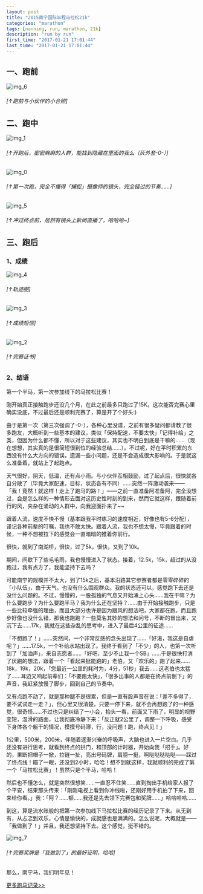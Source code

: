 ```yaml
---
layout: post
title: "2015南宁国际半程马拉松21k"
categories: "marathon"
tags: [nanning, run, marathon, 21k]
description: "run by run"
first_time: "2017-01-21 17:01:44"
last_time: "2017-01-21 17:01:44"
---
```


## 一、跑前

![img_6][]

###### [↑跑前与小伙伴的小合照]

## 二、跑中

![img_1][]

###### [↑开跑后，密密麻麻的人群，能找到隐藏在里面的我么（灰外套-0-）]

![img_0][]

###### [↑第一次跑，完全不懂得「捕捉」摄像师的镜头，完全错过的节奏……]

![img_5][]

###### [↑冲过终点前，居然有镜头上新闻直播了，哈哈哈~]

## 三、跑后

### 1、成绩

![img_4][]

###### [↑轨迹图]

![img_3][]

###### [↑成绩短信]

![img_2][]

###### [↑完赛证书]

### 2、结语    

第一个半马，第一次参加线下的马拉松比赛！

刚开始真正接触跑步还没几个月，在此之前最多只跑过了15K。这次能否完赛心里确实没底，不过最后还是顺利完赛了，算是开了个好头:)

由于是第一次（第三次强调了-0-），各种心里没谱，之前有很多疑问都请教了很多跑友，大概听到一些基本的建议，类似「保持配速，不要太快」「记得补给」之类，但因为什么都不懂，所以对于这些建议，其实也不明白到底是干嘛的……（现在想想，其实真的是很简短很到位的经验总结……）。不过呢，好在平时积累的东西没有什么大方向的错误，遗漏一些小问题，还是不会造成很大影响的。于是就这么准备着，就站上了起跑点。

天气很好，阴天，低温，还有点小雨。与小伙伴互相鼓励，过了起点后，很快就各自分散了（毕竟大家配速，目标，状态各有不同）……突然一阵激动袭来——「我！竟然！就这样！走上了跑马的路！」——之前一直准备阿准备阿，完全没想过，会是怎么样的一种情形去面对这历史性时刻的到来，然而它就这样，跟随着前行的风，夹杂在涌动的人群中，向我迎面扑来了~~

跟着人流，速度不快不慢（基本跟我平时练习的速度相近，好像也有5-6分配），谨记各种前辈的叮嘱，我也不敢太快。跟着人流，我也不想太慢，毕竟跟着的时候，一种不想被拉下的感觉会一直暗暗的推着你前行。

很快，就到了南湖桥，很快，过了5k，很快，又到了10k。

期间，间歇下了些毛毛雨，我也慢慢进入了状态。接着，12.5k，15k，超过的从没跑过，我有点方了，我能坚持下去吗？

可能南宁的规模并不太大，到了15k之后，基本沿路其它参赛者都是零零碎碎的「小队伍」，由于天气，也没有什么围观群众。我的状态还可以，感觉跑下去还是没什么问题的。不过，慢慢的，一股孤独的气息又开始涌上心头……我在干嘛？为什么要跑步？为什么要跑半马？我为什么还在坚持？……由于开始接触跑步，只是一些比较牵强的理由，而且大部分也许是因为跟风的想法吧，大家都在跑，而且跑步好像也没什么错，那我也跑跑？一些莫名其妙的想法和问号，不断的冒出来，又沉下去……17k，我就在这些杂乱的思考中，进入了最后4公里的征途……

「不想跑了！」……突然间，一个非常反感的念头出现了……「好渴，我这是自虐呢？」……17.5k，一个补给水站出现了。我终于看到了「不少」的人，也第一次听到了「加油声」，来自志愿者……「好吧，至少不止我一个SB」……于是很快打消了厌跑的想法，跟着一个「看起来挺能跑的」老伯，又「欢乐的」跑了起来……18k，19k，20k，「您最近一公里的耗时为，4分，51秒」我去……这老伯也太猛了……耳边又响起前辈们：「不要跑太快」，「很多出事的人都是在终点前倒下」的声音，我赶紧放慢了脚步，回到自己的节奏中。

又有点跑不动了，就是那种腿不是很累，但是一直有股声音在说：「差不多得了，要不试试走一走？」，但心里又很清楚，只要一停下来，就不会再想跑了的一种感觉，很奇怪……不过也只是纠结了一小会，抬头一看，前面又下雨了，明显的视野变短，湿滑的路面，让我彻底冷静下来：「反正就2公里了，调整一下呼吸，感受下身体各个躯干的情况，摸摸号码簿，行，没问题！跑，终点见！」

1公里，500米，200米，伴随着逐渐兴奋的呼吸声，大脑也进入一片空白。几乎还没有进行思考，就看到终点的拱门，和顶部的计时器，开始向我「招手」。好的，果断把帽子一掀，拉链一扯，亮出号码牌，肩膀一挺，啊哒哒哒哒哒——踩过了终点线！瞄了一眼，还没到2小时，哈哈！想不到就这样，我就顺利的完成了第一个「马拉松比赛」！虽然只是个半马，哈哈！

然后也不懂怎么，就是突然很想笑……一直忍不住笑……直到掏出手机给家人报了个平安，结果那头传来：「刚刚电视上看到你冲线啦，还刚好用手机拍了下来，回来给你看。」我：「阿？……额……我还是先去领下完赛包和奖牌……」哈哈哈哈……

到这，算是流水账般的把第一次参加线下马拉松比赛的经历记录了下来。从无到有，从忐忑到欢乐，心情是愉快的，成就感也是满满的。怎么说呢，大概就是——「我做到了！」并且，我还想坚持下去。这个感觉，挺不错的。

![img_7][]

###### [↑完赛奖牌是「我做到了」的最好证明，哈哈]

那么，南宁马，我们明年见！

[<u>更多跑马记录>></u>](/runningabout/marathon-records.html)

[img_0]:{{site.img_url}}/{{page.url|remove:".html"}}/right.jpg
[img_1]:{{site.img_url}}/{{page.url|remove:".html"}}/crowd.jpg
[img_2]:{{site.img_url}}/{{page.url|remove:".html"}}/certificate.jpg
[img_3]:{{site.img_url}}/{{page.url|remove:".html"}}/resault_msg.png
[img_4]:{{site.img_url}}/{{page.url|remove:".html"}}/track.png
[img_5]:{{site.img_url}}/{{page.url|remove:".html"}}/before_finish.gif
[img_6]:{{site.img_url}}/{{page.url|remove:".html"}}/four.jpg
[img_7]:{{site.img_url}}/{{page.url|remove:".html"}}/medal.jpg
